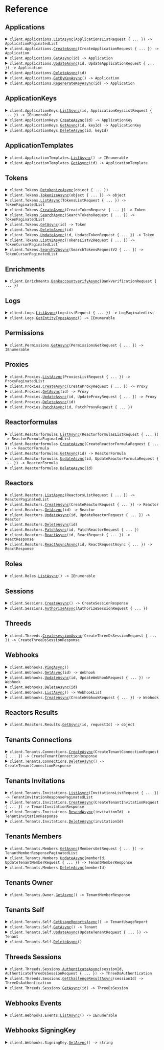# Reference
## Applications
<details><summary><code>client.Applications.<a href="/src/BasisTheory.Client/Applications/ApplicationsClient.cs">ListAsync</a>(ApplicationsListRequest { ... }) -> ApplicationPaginatedList</code></summary>
<dl>
<dd>

#### 🔌 Usage

<dl>
<dd>

<dl>
<dd>

```csharp
await client.Applications.ListAsync(new ApplicationsListRequest());
```
</dd>
</dl>
</dd>
</dl>

#### ⚙️ Parameters

<dl>
<dd>

<dl>
<dd>

**request:** `ApplicationsListRequest` 
    
</dd>
</dl>
</dd>
</dl>


</dd>
</dl>
</details>

<details><summary><code>client.Applications.<a href="/src/BasisTheory.Client/Applications/ApplicationsClient.cs">CreateAsync</a>(CreateApplicationRequest { ... }) -> Application</code></summary>
<dl>
<dd>

#### 🔌 Usage

<dl>
<dd>

<dl>
<dd>

```csharp
await client.Applications.CreateAsync(
    new CreateApplicationRequest { Name = "name", Type = "type" }
);
```
</dd>
</dl>
</dd>
</dl>

#### ⚙️ Parameters

<dl>
<dd>

<dl>
<dd>

**request:** `CreateApplicationRequest` 
    
</dd>
</dl>
</dd>
</dl>


</dd>
</dl>
</details>

<details><summary><code>client.Applications.<a href="/src/BasisTheory.Client/Applications/ApplicationsClient.cs">GetAsync</a>(id) -> Application</code></summary>
<dl>
<dd>

#### 🔌 Usage

<dl>
<dd>

<dl>
<dd>

```csharp
await client.Applications.GetAsync("id");
```
</dd>
</dl>
</dd>
</dl>

#### ⚙️ Parameters

<dl>
<dd>

<dl>
<dd>

**id:** `string` 
    
</dd>
</dl>
</dd>
</dl>


</dd>
</dl>
</details>

<details><summary><code>client.Applications.<a href="/src/BasisTheory.Client/Applications/ApplicationsClient.cs">UpdateAsync</a>(id, UpdateApplicationRequest { ... }) -> Application</code></summary>
<dl>
<dd>

#### 🔌 Usage

<dl>
<dd>

<dl>
<dd>

```csharp
await client.Applications.UpdateAsync("id", new UpdateApplicationRequest { Name = "name" });
```
</dd>
</dl>
</dd>
</dl>

#### ⚙️ Parameters

<dl>
<dd>

<dl>
<dd>

**id:** `string` 
    
</dd>
</dl>

<dl>
<dd>

**request:** `UpdateApplicationRequest` 
    
</dd>
</dl>
</dd>
</dl>


</dd>
</dl>
</details>

<details><summary><code>client.Applications.<a href="/src/BasisTheory.Client/Applications/ApplicationsClient.cs">DeleteAsync</a>(id)</code></summary>
<dl>
<dd>

#### 🔌 Usage

<dl>
<dd>

<dl>
<dd>

```csharp
await client.Applications.DeleteAsync("id");
```
</dd>
</dl>
</dd>
</dl>

#### ⚙️ Parameters

<dl>
<dd>

<dl>
<dd>

**id:** `string` 
    
</dd>
</dl>
</dd>
</dl>


</dd>
</dl>
</details>

<details><summary><code>client.Applications.<a href="/src/BasisTheory.Client/Applications/ApplicationsClient.cs">GetByKeyAsync</a>() -> Application</code></summary>
<dl>
<dd>

#### 🔌 Usage

<dl>
<dd>

<dl>
<dd>

```csharp
await client.Applications.GetByKeyAsync();
```
</dd>
</dl>
</dd>
</dl>


</dd>
</dl>
</details>

<details><summary><code>client.Applications.<a href="/src/BasisTheory.Client/Applications/ApplicationsClient.cs">RegenerateKeyAsync</a>(id) -> Application</code></summary>
<dl>
<dd>

#### 🔌 Usage

<dl>
<dd>

<dl>
<dd>

```csharp
await client.Applications.RegenerateKeyAsync("id");
```
</dd>
</dl>
</dd>
</dl>

#### ⚙️ Parameters

<dl>
<dd>

<dl>
<dd>

**id:** `string` 
    
</dd>
</dl>
</dd>
</dl>


</dd>
</dl>
</details>

## ApplicationKeys
<details><summary><code>client.ApplicationKeys.<a href="/src/BasisTheory.Client/ApplicationKeys/ApplicationKeysClient.cs">ListAsync</a>(id, ApplicationKeysListRequest { ... }) -> IEnumerable<ApplicationKey></code></summary>
<dl>
<dd>

#### 🔌 Usage

<dl>
<dd>

<dl>
<dd>

```csharp
await client.ApplicationKeys.ListAsync("id", new ApplicationKeysListRequest());
```
</dd>
</dl>
</dd>
</dl>

#### ⚙️ Parameters

<dl>
<dd>

<dl>
<dd>

**id:** `string` 
    
</dd>
</dl>

<dl>
<dd>

**request:** `ApplicationKeysListRequest` 
    
</dd>
</dl>
</dd>
</dl>


</dd>
</dl>
</details>

<details><summary><code>client.ApplicationKeys.<a href="/src/BasisTheory.Client/ApplicationKeys/ApplicationKeysClient.cs">CreateAsync</a>(id) -> ApplicationKey</code></summary>
<dl>
<dd>

#### 🔌 Usage

<dl>
<dd>

<dl>
<dd>

```csharp
await client.ApplicationKeys.CreateAsync("id");
```
</dd>
</dl>
</dd>
</dl>

#### ⚙️ Parameters

<dl>
<dd>

<dl>
<dd>

**id:** `string` 
    
</dd>
</dl>
</dd>
</dl>


</dd>
</dl>
</details>

<details><summary><code>client.ApplicationKeys.<a href="/src/BasisTheory.Client/ApplicationKeys/ApplicationKeysClient.cs">GetAsync</a>(id, keyId) -> ApplicationKey</code></summary>
<dl>
<dd>

#### 🔌 Usage

<dl>
<dd>

<dl>
<dd>

```csharp
await client.ApplicationKeys.GetAsync("id", "keyId");
```
</dd>
</dl>
</dd>
</dl>

#### ⚙️ Parameters

<dl>
<dd>

<dl>
<dd>

**id:** `string` 
    
</dd>
</dl>

<dl>
<dd>

**keyId:** `string` 
    
</dd>
</dl>
</dd>
</dl>


</dd>
</dl>
</details>

<details><summary><code>client.ApplicationKeys.<a href="/src/BasisTheory.Client/ApplicationKeys/ApplicationKeysClient.cs">DeleteAsync</a>(id, keyId)</code></summary>
<dl>
<dd>

#### 🔌 Usage

<dl>
<dd>

<dl>
<dd>

```csharp
await client.ApplicationKeys.DeleteAsync("id", "keyId");
```
</dd>
</dl>
</dd>
</dl>

#### ⚙️ Parameters

<dl>
<dd>

<dl>
<dd>

**id:** `string` 
    
</dd>
</dl>

<dl>
<dd>

**keyId:** `string` 
    
</dd>
</dl>
</dd>
</dl>


</dd>
</dl>
</details>

## ApplicationTemplates
<details><summary><code>client.ApplicationTemplates.<a href="/src/BasisTheory.Client/ApplicationTemplates/ApplicationTemplatesClient.cs">ListAsync</a>() -> IEnumerable<ApplicationTemplate></code></summary>
<dl>
<dd>

#### 🔌 Usage

<dl>
<dd>

<dl>
<dd>

```csharp
await client.ApplicationTemplates.ListAsync();
```
</dd>
</dl>
</dd>
</dl>


</dd>
</dl>
</details>

<details><summary><code>client.ApplicationTemplates.<a href="/src/BasisTheory.Client/ApplicationTemplates/ApplicationTemplatesClient.cs">GetAsync</a>(id) -> ApplicationTemplate</code></summary>
<dl>
<dd>

#### 🔌 Usage

<dl>
<dd>

<dl>
<dd>

```csharp
await client.ApplicationTemplates.GetAsync("id");
```
</dd>
</dl>
</dd>
</dl>

#### ⚙️ Parameters

<dl>
<dd>

<dl>
<dd>

**id:** `string` 
    
</dd>
</dl>
</dd>
</dl>


</dd>
</dl>
</details>

## Tokens
<details><summary><code>client.Tokens.<a href="/src/BasisTheory.Client/Tokens/TokensClient.cs">DetokenizeAsync</a>(object { ... })</code></summary>
<dl>
<dd>

#### 🔌 Usage

<dl>
<dd>

<dl>
<dd>

```csharp
await client.Tokens.DetokenizeAsync(new Dictionary<object, object?>() { { "key", "value" } });
```
</dd>
</dl>
</dd>
</dl>

#### ⚙️ Parameters

<dl>
<dd>

<dl>
<dd>

**request:** `object` 
    
</dd>
</dl>
</dd>
</dl>


</dd>
</dl>
</details>

<details><summary><code>client.Tokens.<a href="/src/BasisTheory.Client/Tokens/TokensClient.cs">TokenizeAsync</a>(object { ... }) -> object</code></summary>
<dl>
<dd>

#### 🔌 Usage

<dl>
<dd>

<dl>
<dd>

```csharp
await client.Tokens.TokenizeAsync(new Dictionary<object, object?>() { { "key", "value" } });
```
</dd>
</dl>
</dd>
</dl>

#### ⚙️ Parameters

<dl>
<dd>

<dl>
<dd>

**request:** `object` 
    
</dd>
</dl>
</dd>
</dl>


</dd>
</dl>
</details>

<details><summary><code>client.Tokens.<a href="/src/BasisTheory.Client/Tokens/TokensClient.cs">ListAsync</a>(TokensListRequest { ... }) -> TokenPaginatedList</code></summary>
<dl>
<dd>

#### 🔌 Usage

<dl>
<dd>

<dl>
<dd>

```csharp
await client.Tokens.ListAsync(new TokensListRequest());
```
</dd>
</dl>
</dd>
</dl>

#### ⚙️ Parameters

<dl>
<dd>

<dl>
<dd>

**request:** `TokensListRequest` 
    
</dd>
</dl>
</dd>
</dl>


</dd>
</dl>
</details>

<details><summary><code>client.Tokens.<a href="/src/BasisTheory.Client/Tokens/TokensClient.cs">CreateAsync</a>(CreateTokenRequest { ... }) -> Token</code></summary>
<dl>
<dd>

#### 🔌 Usage

<dl>
<dd>

<dl>
<dd>

```csharp
await client.Tokens.CreateAsync(new CreateTokenRequest());
```
</dd>
</dl>
</dd>
</dl>

#### ⚙️ Parameters

<dl>
<dd>

<dl>
<dd>

**request:** `CreateTokenRequest` 
    
</dd>
</dl>
</dd>
</dl>


</dd>
</dl>
</details>

<details><summary><code>client.Tokens.<a href="/src/BasisTheory.Client/Tokens/TokensClient.cs">SearchAsync</a>(SearchTokensRequest { ... }) -> TokenPaginatedList</code></summary>
<dl>
<dd>

#### 🔌 Usage

<dl>
<dd>

<dl>
<dd>

```csharp
await client.Tokens.SearchAsync(new SearchTokensRequest());
```
</dd>
</dl>
</dd>
</dl>

#### ⚙️ Parameters

<dl>
<dd>

<dl>
<dd>

**request:** `SearchTokensRequest` 
    
</dd>
</dl>
</dd>
</dl>


</dd>
</dl>
</details>

<details><summary><code>client.Tokens.<a href="/src/BasisTheory.Client/Tokens/TokensClient.cs">GetAsync</a>(id) -> Token</code></summary>
<dl>
<dd>

#### 🔌 Usage

<dl>
<dd>

<dl>
<dd>

```csharp
await client.Tokens.GetAsync("id");
```
</dd>
</dl>
</dd>
</dl>

#### ⚙️ Parameters

<dl>
<dd>

<dl>
<dd>

**id:** `string` 
    
</dd>
</dl>
</dd>
</dl>


</dd>
</dl>
</details>

<details><summary><code>client.Tokens.<a href="/src/BasisTheory.Client/Tokens/TokensClient.cs">DeleteAsync</a>(id)</code></summary>
<dl>
<dd>

#### 🔌 Usage

<dl>
<dd>

<dl>
<dd>

```csharp
await client.Tokens.DeleteAsync("id");
```
</dd>
</dl>
</dd>
</dl>

#### ⚙️ Parameters

<dl>
<dd>

<dl>
<dd>

**id:** `string` 
    
</dd>
</dl>
</dd>
</dl>


</dd>
</dl>
</details>

<details><summary><code>client.Tokens.<a href="/src/BasisTheory.Client/Tokens/TokensClient.cs">UpdateAsync</a>(id, UpdateTokenRequest { ... }) -> Token</code></summary>
<dl>
<dd>

#### 🔌 Usage

<dl>
<dd>

<dl>
<dd>

```csharp
await client.Tokens.UpdateAsync("id", new UpdateTokenRequest());
```
</dd>
</dl>
</dd>
</dl>

#### ⚙️ Parameters

<dl>
<dd>

<dl>
<dd>

**id:** `string` 
    
</dd>
</dl>

<dl>
<dd>

**request:** `UpdateTokenRequest` 
    
</dd>
</dl>
</dd>
</dl>


</dd>
</dl>
</details>

<details><summary><code>client.Tokens.<a href="/src/BasisTheory.Client/Tokens/TokensClient.cs">ListV2Async</a>(TokensListV2Request { ... }) -> TokenCursorPaginatedList</code></summary>
<dl>
<dd>

#### 🔌 Usage

<dl>
<dd>

<dl>
<dd>

```csharp
await client.Tokens.ListV2Async(new TokensListV2Request());
```
</dd>
</dl>
</dd>
</dl>

#### ⚙️ Parameters

<dl>
<dd>

<dl>
<dd>

**request:** `TokensListV2Request` 
    
</dd>
</dl>
</dd>
</dl>


</dd>
</dl>
</details>

<details><summary><code>client.Tokens.<a href="/src/BasisTheory.Client/Tokens/TokensClient.cs">SearchV2Async</a>(SearchTokensRequestV2 { ... }) -> TokenCursorPaginatedList</code></summary>
<dl>
<dd>

#### 🔌 Usage

<dl>
<dd>

<dl>
<dd>

```csharp
await client.Tokens.SearchV2Async(new SearchTokensRequestV2());
```
</dd>
</dl>
</dd>
</dl>

#### ⚙️ Parameters

<dl>
<dd>

<dl>
<dd>

**request:** `SearchTokensRequestV2` 
    
</dd>
</dl>
</dd>
</dl>


</dd>
</dl>
</details>

## Enrichments
<details><summary><code>client.Enrichments.<a href="/src/BasisTheory.Client/Enrichments/EnrichmentsClient.cs">BankaccountverifyAsync</a>(BankVerificationRequest { ... })</code></summary>
<dl>
<dd>

#### 🔌 Usage

<dl>
<dd>

<dl>
<dd>

```csharp
await client.Enrichments.BankaccountverifyAsync(
    new BankVerificationRequest { TokenId = "token_id" }
);
```
</dd>
</dl>
</dd>
</dl>

#### ⚙️ Parameters

<dl>
<dd>

<dl>
<dd>

**request:** `BankVerificationRequest` 
    
</dd>
</dl>
</dd>
</dl>


</dd>
</dl>
</details>

## Logs
<details><summary><code>client.Logs.<a href="/src/BasisTheory.Client/Logs/LogsClient.cs">ListAsync</a>(LogsListRequest { ... }) -> LogPaginatedList</code></summary>
<dl>
<dd>

#### 🔌 Usage

<dl>
<dd>

<dl>
<dd>

```csharp
await client.Logs.ListAsync(new LogsListRequest());
```
</dd>
</dl>
</dd>
</dl>

#### ⚙️ Parameters

<dl>
<dd>

<dl>
<dd>

**request:** `LogsListRequest` 
    
</dd>
</dl>
</dd>
</dl>


</dd>
</dl>
</details>

<details><summary><code>client.Logs.<a href="/src/BasisTheory.Client/Logs/LogsClient.cs">GetEntityTypesAsync</a>() -> IEnumerable<LogEntityType></code></summary>
<dl>
<dd>

#### 🔌 Usage

<dl>
<dd>

<dl>
<dd>

```csharp
await client.Logs.GetEntityTypesAsync();
```
</dd>
</dl>
</dd>
</dl>


</dd>
</dl>
</details>

## Permissions
<details><summary><code>client.Permissions.<a href="/src/BasisTheory.Client/Permissions/PermissionsClient.cs">GetAsync</a>(PermissionsGetRequest { ... }) -> IEnumerable<Permission></code></summary>
<dl>
<dd>

#### 🔌 Usage

<dl>
<dd>

<dl>
<dd>

```csharp
await client.Permissions.GetAsync(new PermissionsGetRequest());
```
</dd>
</dl>
</dd>
</dl>

#### ⚙️ Parameters

<dl>
<dd>

<dl>
<dd>

**request:** `PermissionsGetRequest` 
    
</dd>
</dl>
</dd>
</dl>


</dd>
</dl>
</details>

## Proxies
<details><summary><code>client.Proxies.<a href="/src/BasisTheory.Client/Proxies/ProxiesClient.cs">ListAsync</a>(ProxiesListRequest { ... }) -> ProxyPaginatedList</code></summary>
<dl>
<dd>

#### 🔌 Usage

<dl>
<dd>

<dl>
<dd>

```csharp
await client.Proxies.ListAsync(new ProxiesListRequest());
```
</dd>
</dl>
</dd>
</dl>

#### ⚙️ Parameters

<dl>
<dd>

<dl>
<dd>

**request:** `ProxiesListRequest` 
    
</dd>
</dl>
</dd>
</dl>


</dd>
</dl>
</details>

<details><summary><code>client.Proxies.<a href="/src/BasisTheory.Client/Proxies/ProxiesClient.cs">CreateAsync</a>(CreateProxyRequest { ... }) -> Proxy</code></summary>
<dl>
<dd>

#### 🔌 Usage

<dl>
<dd>

<dl>
<dd>

```csharp
await client.Proxies.CreateAsync(
    new CreateProxyRequest { Name = "name", DestinationUrl = "destination_url" }
);
```
</dd>
</dl>
</dd>
</dl>

#### ⚙️ Parameters

<dl>
<dd>

<dl>
<dd>

**request:** `CreateProxyRequest` 
    
</dd>
</dl>
</dd>
</dl>


</dd>
</dl>
</details>

<details><summary><code>client.Proxies.<a href="/src/BasisTheory.Client/Proxies/ProxiesClient.cs">GetAsync</a>(id) -> Proxy</code></summary>
<dl>
<dd>

#### 🔌 Usage

<dl>
<dd>

<dl>
<dd>

```csharp
await client.Proxies.GetAsync("id");
```
</dd>
</dl>
</dd>
</dl>

#### ⚙️ Parameters

<dl>
<dd>

<dl>
<dd>

**id:** `string` 
    
</dd>
</dl>
</dd>
</dl>


</dd>
</dl>
</details>

<details><summary><code>client.Proxies.<a href="/src/BasisTheory.Client/Proxies/ProxiesClient.cs">UpdateAsync</a>(id, UpdateProxyRequest { ... }) -> Proxy</code></summary>
<dl>
<dd>

#### 🔌 Usage

<dl>
<dd>

<dl>
<dd>

```csharp
await client.Proxies.UpdateAsync(
    "id",
    new UpdateProxyRequest { Name = "name", DestinationUrl = "destination_url" }
);
```
</dd>
</dl>
</dd>
</dl>

#### ⚙️ Parameters

<dl>
<dd>

<dl>
<dd>

**id:** `string` 
    
</dd>
</dl>

<dl>
<dd>

**request:** `UpdateProxyRequest` 
    
</dd>
</dl>
</dd>
</dl>


</dd>
</dl>
</details>

<details><summary><code>client.Proxies.<a href="/src/BasisTheory.Client/Proxies/ProxiesClient.cs">DeleteAsync</a>(id)</code></summary>
<dl>
<dd>

#### 🔌 Usage

<dl>
<dd>

<dl>
<dd>

```csharp
await client.Proxies.DeleteAsync("id");
```
</dd>
</dl>
</dd>
</dl>

#### ⚙️ Parameters

<dl>
<dd>

<dl>
<dd>

**id:** `string` 
    
</dd>
</dl>
</dd>
</dl>


</dd>
</dl>
</details>

<details><summary><code>client.Proxies.<a href="/src/BasisTheory.Client/Proxies/ProxiesClient.cs">PatchAsync</a>(id, PatchProxyRequest { ... })</code></summary>
<dl>
<dd>

#### 🔌 Usage

<dl>
<dd>

<dl>
<dd>

```csharp
await client.Proxies.PatchAsync("id", new PatchProxyRequest());
```
</dd>
</dl>
</dd>
</dl>

#### ⚙️ Parameters

<dl>
<dd>

<dl>
<dd>

**id:** `string` 
    
</dd>
</dl>

<dl>
<dd>

**request:** `PatchProxyRequest` 
    
</dd>
</dl>
</dd>
</dl>


</dd>
</dl>
</details>

## Reactorformulas
<details><summary><code>client.Reactorformulas.<a href="/src/BasisTheory.Client/Reactorformulas/ReactorformulasClient.cs">ListAsync</a>(ReactorformulasListRequest { ... }) -> ReactorFormulaPaginatedList</code></summary>
<dl>
<dd>

#### 🔌 Usage

<dl>
<dd>

<dl>
<dd>

```csharp
await client.Reactorformulas.ListAsync(new ReactorformulasListRequest());
```
</dd>
</dl>
</dd>
</dl>

#### ⚙️ Parameters

<dl>
<dd>

<dl>
<dd>

**request:** `ReactorformulasListRequest` 
    
</dd>
</dl>
</dd>
</dl>


</dd>
</dl>
</details>

<details><summary><code>client.Reactorformulas.<a href="/src/BasisTheory.Client/Reactorformulas/ReactorformulasClient.cs">CreateAsync</a>(CreateReactorFormulaRequest { ... }) -> ReactorFormula</code></summary>
<dl>
<dd>

#### 🔌 Usage

<dl>
<dd>

<dl>
<dd>

```csharp
await client.Reactorformulas.CreateAsync(
    new CreateReactorFormulaRequest { Type = "type", Name = "name" }
);
```
</dd>
</dl>
</dd>
</dl>

#### ⚙️ Parameters

<dl>
<dd>

<dl>
<dd>

**request:** `CreateReactorFormulaRequest` 
    
</dd>
</dl>
</dd>
</dl>


</dd>
</dl>
</details>

<details><summary><code>client.Reactorformulas.<a href="/src/BasisTheory.Client/Reactorformulas/ReactorformulasClient.cs">GetAsync</a>(id) -> ReactorFormula</code></summary>
<dl>
<dd>

#### 🔌 Usage

<dl>
<dd>

<dl>
<dd>

```csharp
await client.Reactorformulas.GetAsync("id");
```
</dd>
</dl>
</dd>
</dl>

#### ⚙️ Parameters

<dl>
<dd>

<dl>
<dd>

**id:** `string` 
    
</dd>
</dl>
</dd>
</dl>


</dd>
</dl>
</details>

<details><summary><code>client.Reactorformulas.<a href="/src/BasisTheory.Client/Reactorformulas/ReactorformulasClient.cs">UpdateAsync</a>(id, UpdateReactorFormulaRequest { ... }) -> ReactorFormula</code></summary>
<dl>
<dd>

#### 🔌 Usage

<dl>
<dd>

<dl>
<dd>

```csharp
await client.Reactorformulas.UpdateAsync(
    "id",
    new UpdateReactorFormulaRequest { Type = "type", Name = "name" }
);
```
</dd>
</dl>
</dd>
</dl>

#### ⚙️ Parameters

<dl>
<dd>

<dl>
<dd>

**id:** `string` 
    
</dd>
</dl>

<dl>
<dd>

**request:** `UpdateReactorFormulaRequest` 
    
</dd>
</dl>
</dd>
</dl>


</dd>
</dl>
</details>

<details><summary><code>client.Reactorformulas.<a href="/src/BasisTheory.Client/Reactorformulas/ReactorformulasClient.cs">DeleteAsync</a>(id)</code></summary>
<dl>
<dd>

#### 🔌 Usage

<dl>
<dd>

<dl>
<dd>

```csharp
await client.Reactorformulas.DeleteAsync("id");
```
</dd>
</dl>
</dd>
</dl>

#### ⚙️ Parameters

<dl>
<dd>

<dl>
<dd>

**id:** `string` 
    
</dd>
</dl>
</dd>
</dl>


</dd>
</dl>
</details>

## Reactors
<details><summary><code>client.Reactors.<a href="/src/BasisTheory.Client/Reactors/ReactorsClient.cs">ListAsync</a>(ReactorsListRequest { ... }) -> ReactorPaginatedList</code></summary>
<dl>
<dd>

#### 🔌 Usage

<dl>
<dd>

<dl>
<dd>

```csharp
await client.Reactors.ListAsync(new ReactorsListRequest());
```
</dd>
</dl>
</dd>
</dl>

#### ⚙️ Parameters

<dl>
<dd>

<dl>
<dd>

**request:** `ReactorsListRequest` 
    
</dd>
</dl>
</dd>
</dl>


</dd>
</dl>
</details>

<details><summary><code>client.Reactors.<a href="/src/BasisTheory.Client/Reactors/ReactorsClient.cs">CreateAsync</a>(CreateReactorRequest { ... }) -> Reactor</code></summary>
<dl>
<dd>

#### 🔌 Usage

<dl>
<dd>

<dl>
<dd>

```csharp
await client.Reactors.CreateAsync(new CreateReactorRequest { Name = "name", Code = "code" });
```
</dd>
</dl>
</dd>
</dl>

#### ⚙️ Parameters

<dl>
<dd>

<dl>
<dd>

**request:** `CreateReactorRequest` 
    
</dd>
</dl>
</dd>
</dl>


</dd>
</dl>
</details>

<details><summary><code>client.Reactors.<a href="/src/BasisTheory.Client/Reactors/ReactorsClient.cs">GetAsync</a>(id) -> Reactor</code></summary>
<dl>
<dd>

#### 🔌 Usage

<dl>
<dd>

<dl>
<dd>

```csharp
await client.Reactors.GetAsync("id");
```
</dd>
</dl>
</dd>
</dl>

#### ⚙️ Parameters

<dl>
<dd>

<dl>
<dd>

**id:** `string` 
    
</dd>
</dl>
</dd>
</dl>


</dd>
</dl>
</details>

<details><summary><code>client.Reactors.<a href="/src/BasisTheory.Client/Reactors/ReactorsClient.cs">UpdateAsync</a>(id, UpdateReactorRequest { ... }) -> Reactor</code></summary>
<dl>
<dd>

#### 🔌 Usage

<dl>
<dd>

<dl>
<dd>

```csharp
await client.Reactors.UpdateAsync("id", new UpdateReactorRequest { Name = "name", Code = "code" });
```
</dd>
</dl>
</dd>
</dl>

#### ⚙️ Parameters

<dl>
<dd>

<dl>
<dd>

**id:** `string` 
    
</dd>
</dl>

<dl>
<dd>

**request:** `UpdateReactorRequest` 
    
</dd>
</dl>
</dd>
</dl>


</dd>
</dl>
</details>

<details><summary><code>client.Reactors.<a href="/src/BasisTheory.Client/Reactors/ReactorsClient.cs">DeleteAsync</a>(id)</code></summary>
<dl>
<dd>

#### 🔌 Usage

<dl>
<dd>

<dl>
<dd>

```csharp
await client.Reactors.DeleteAsync("id");
```
</dd>
</dl>
</dd>
</dl>

#### ⚙️ Parameters

<dl>
<dd>

<dl>
<dd>

**id:** `string` 
    
</dd>
</dl>
</dd>
</dl>


</dd>
</dl>
</details>

<details><summary><code>client.Reactors.<a href="/src/BasisTheory.Client/Reactors/ReactorsClient.cs">PatchAsync</a>(id, PatchReactorRequest { ... })</code></summary>
<dl>
<dd>

#### 🔌 Usage

<dl>
<dd>

<dl>
<dd>

```csharp
await client.Reactors.PatchAsync("id", new PatchReactorRequest());
```
</dd>
</dl>
</dd>
</dl>

#### ⚙️ Parameters

<dl>
<dd>

<dl>
<dd>

**id:** `string` 
    
</dd>
</dl>

<dl>
<dd>

**request:** `PatchReactorRequest` 
    
</dd>
</dl>
</dd>
</dl>


</dd>
</dl>
</details>

<details><summary><code>client.Reactors.<a href="/src/BasisTheory.Client/Reactors/ReactorsClient.cs">ReactAsync</a>(id, ReactRequest { ... }) -> ReactResponse</code></summary>
<dl>
<dd>

#### 🔌 Usage

<dl>
<dd>

<dl>
<dd>

```csharp
await client.Reactors.ReactAsync("id", new ReactRequest());
```
</dd>
</dl>
</dd>
</dl>

#### ⚙️ Parameters

<dl>
<dd>

<dl>
<dd>

**id:** `string` 
    
</dd>
</dl>

<dl>
<dd>

**request:** `ReactRequest` 
    
</dd>
</dl>
</dd>
</dl>


</dd>
</dl>
</details>

<details><summary><code>client.Reactors.<a href="/src/BasisTheory.Client/Reactors/ReactorsClient.cs">ReactAsyncAsync</a>(id, ReactRequestAsync { ... }) -> ReactResponse</code></summary>
<dl>
<dd>

#### 🔌 Usage

<dl>
<dd>

<dl>
<dd>

```csharp
await client.Reactors.ReactAsyncAsync("id", new ReactRequestAsync());
```
</dd>
</dl>
</dd>
</dl>

#### ⚙️ Parameters

<dl>
<dd>

<dl>
<dd>

**id:** `string` 
    
</dd>
</dl>

<dl>
<dd>

**request:** `ReactRequestAsync` 
    
</dd>
</dl>
</dd>
</dl>


</dd>
</dl>
</details>

## Roles
<details><summary><code>client.Roles.<a href="/src/BasisTheory.Client/Roles/RolesClient.cs">ListAsync</a>() -> IEnumerable<Role></code></summary>
<dl>
<dd>

#### 🔌 Usage

<dl>
<dd>

<dl>
<dd>

```csharp
await client.Roles.ListAsync();
```
</dd>
</dl>
</dd>
</dl>


</dd>
</dl>
</details>

## Sessions
<details><summary><code>client.Sessions.<a href="/src/BasisTheory.Client/Sessions/SessionsClient.cs">CreateAsync</a>() -> CreateSessionResponse</code></summary>
<dl>
<dd>

#### 🔌 Usage

<dl>
<dd>

<dl>
<dd>

```csharp
await client.Sessions.CreateAsync();
```
</dd>
</dl>
</dd>
</dl>


</dd>
</dl>
</details>

<details><summary><code>client.Sessions.<a href="/src/BasisTheory.Client/Sessions/SessionsClient.cs">AuthorizeAsync</a>(AuthorizeSessionRequest { ... })</code></summary>
<dl>
<dd>

#### 🔌 Usage

<dl>
<dd>

<dl>
<dd>

```csharp
await client.Sessions.AuthorizeAsync(new AuthorizeSessionRequest { Nonce = "nonce" });
```
</dd>
</dl>
</dd>
</dl>

#### ⚙️ Parameters

<dl>
<dd>

<dl>
<dd>

**request:** `AuthorizeSessionRequest` 
    
</dd>
</dl>
</dd>
</dl>


</dd>
</dl>
</details>

## Threeds
<details><summary><code>client.Threeds.<a href="/src/BasisTheory.Client/Threeds/ThreedsClient.cs">CreatesessionAsync</a>(CreateThreeDsSessionRequest { ... }) -> CreateThreeDsSessionResponse</code></summary>
<dl>
<dd>

#### 🔌 Usage

<dl>
<dd>

<dl>
<dd>

```csharp
await client.Threeds.CreatesessionAsync(new CreateThreeDsSessionRequest());
```
</dd>
</dl>
</dd>
</dl>

#### ⚙️ Parameters

<dl>
<dd>

<dl>
<dd>

**request:** `CreateThreeDsSessionRequest` 
    
</dd>
</dl>
</dd>
</dl>


</dd>
</dl>
</details>

## Webhooks
<details><summary><code>client.Webhooks.<a href="/src/BasisTheory.Client/Webhooks/WebhooksClient.cs">PingAsync</a>()</code></summary>
<dl>
<dd>

#### 📝 Description

<dl>
<dd>

<dl>
<dd>

Simple endpoint that can be utilized to verify the application is running
</dd>
</dl>
</dd>
</dl>

#### 🔌 Usage

<dl>
<dd>

<dl>
<dd>

```csharp
await client.Webhooks.PingAsync();
```
</dd>
</dl>
</dd>
</dl>


</dd>
</dl>
</details>

<details><summary><code>client.Webhooks.<a href="/src/BasisTheory.Client/Webhooks/WebhooksClient.cs">GetAsync</a>(id) -> Webhook</code></summary>
<dl>
<dd>

#### 📝 Description

<dl>
<dd>

<dl>
<dd>

Returns the webhook
</dd>
</dl>
</dd>
</dl>

#### 🔌 Usage

<dl>
<dd>

<dl>
<dd>

```csharp
await client.Webhooks.GetAsync("id");
```
</dd>
</dl>
</dd>
</dl>

#### ⚙️ Parameters

<dl>
<dd>

<dl>
<dd>

**id:** `string` 
    
</dd>
</dl>
</dd>
</dl>


</dd>
</dl>
</details>

<details><summary><code>client.Webhooks.<a href="/src/BasisTheory.Client/Webhooks/WebhooksClient.cs">UpdateAsync</a>(id, UpdateWebhookRequest { ... }) -> Webhook</code></summary>
<dl>
<dd>

#### 📝 Description

<dl>
<dd>

<dl>
<dd>

Update a new webhook
</dd>
</dl>
</dd>
</dl>

#### 🔌 Usage

<dl>
<dd>

<dl>
<dd>

```csharp
await client.Webhooks.UpdateAsync(
    "id",
    new UpdateWebhookRequest
    {
        Name = "webhook-update",
        Url = "http://www.example.com",
        Events = new List<string>() { "token:created" },
    }
);
```
</dd>
</dl>
</dd>
</dl>

#### ⚙️ Parameters

<dl>
<dd>

<dl>
<dd>

**id:** `string` 
    
</dd>
</dl>

<dl>
<dd>

**request:** `UpdateWebhookRequest` 
    
</dd>
</dl>
</dd>
</dl>


</dd>
</dl>
</details>

<details><summary><code>client.Webhooks.<a href="/src/BasisTheory.Client/Webhooks/WebhooksClient.cs">DeleteAsync</a>(id)</code></summary>
<dl>
<dd>

#### 📝 Description

<dl>
<dd>

<dl>
<dd>

Delete a new webhook
</dd>
</dl>
</dd>
</dl>

#### 🔌 Usage

<dl>
<dd>

<dl>
<dd>

```csharp
await client.Webhooks.DeleteAsync("id");
```
</dd>
</dl>
</dd>
</dl>

#### ⚙️ Parameters

<dl>
<dd>

<dl>
<dd>

**id:** `string` 
    
</dd>
</dl>
</dd>
</dl>


</dd>
</dl>
</details>

<details><summary><code>client.Webhooks.<a href="/src/BasisTheory.Client/Webhooks/WebhooksClient.cs">ListAsync</a>() -> WebhookList</code></summary>
<dl>
<dd>

#### 📝 Description

<dl>
<dd>

<dl>
<dd>

Returns the configured webhooks
</dd>
</dl>
</dd>
</dl>

#### 🔌 Usage

<dl>
<dd>

<dl>
<dd>

```csharp
await client.Webhooks.ListAsync();
```
</dd>
</dl>
</dd>
</dl>


</dd>
</dl>
</details>

<details><summary><code>client.Webhooks.<a href="/src/BasisTheory.Client/Webhooks/WebhooksClient.cs">CreateAsync</a>(CreateWebhookRequest { ... }) -> Webhook</code></summary>
<dl>
<dd>

#### 📝 Description

<dl>
<dd>

<dl>
<dd>

Create a new webhook
</dd>
</dl>
</dd>
</dl>

#### 🔌 Usage

<dl>
<dd>

<dl>
<dd>

```csharp
await client.Webhooks.CreateAsync(
    new CreateWebhookRequest
    {
        Name = "webhook-create",
        Url = "http://www.example.com",
        Events = new List<string>() { "token:created" },
    }
);
```
</dd>
</dl>
</dd>
</dl>

#### ⚙️ Parameters

<dl>
<dd>

<dl>
<dd>

**request:** `CreateWebhookRequest` 
    
</dd>
</dl>
</dd>
</dl>


</dd>
</dl>
</details>

## Reactors Results
<details><summary><code>client.Reactors.Results.<a href="/src/BasisTheory.Client/Reactors/Results/ResultsClient.cs">GetAsync</a>(id, requestId) -> object</code></summary>
<dl>
<dd>

#### 🔌 Usage

<dl>
<dd>

<dl>
<dd>

```csharp
await client.Reactors.Results.GetAsync("id", "requestId");
```
</dd>
</dl>
</dd>
</dl>

#### ⚙️ Parameters

<dl>
<dd>

<dl>
<dd>

**id:** `string` 
    
</dd>
</dl>

<dl>
<dd>

**requestId:** `string` 
    
</dd>
</dl>
</dd>
</dl>


</dd>
</dl>
</details>

## Tenants Connections
<details><summary><code>client.Tenants.Connections.<a href="/src/BasisTheory.Client/Tenants/Connections/ConnectionsClient.cs">CreateAsync</a>(CreateTenantConnectionRequest { ... }) -> CreateTenantConnectionResponse</code></summary>
<dl>
<dd>

#### 🔌 Usage

<dl>
<dd>

<dl>
<dd>

```csharp
await client.Tenants.Connections.CreateAsync(
    new CreateTenantConnectionRequest
    {
        Strategy = "strategy",
        Options = new TenantConnectionOptions(),
    }
);
```
</dd>
</dl>
</dd>
</dl>

#### ⚙️ Parameters

<dl>
<dd>

<dl>
<dd>

**request:** `CreateTenantConnectionRequest` 
    
</dd>
</dl>
</dd>
</dl>


</dd>
</dl>
</details>

<details><summary><code>client.Tenants.Connections.<a href="/src/BasisTheory.Client/Tenants/Connections/ConnectionsClient.cs">DeleteAsync</a>() -> CreateTenantConnectionResponse</code></summary>
<dl>
<dd>

#### 🔌 Usage

<dl>
<dd>

<dl>
<dd>

```csharp
await client.Tenants.Connections.DeleteAsync();
```
</dd>
</dl>
</dd>
</dl>


</dd>
</dl>
</details>

## Tenants Invitations
<details><summary><code>client.Tenants.Invitations.<a href="/src/BasisTheory.Client/Tenants/Invitations/InvitationsClient.cs">ListAsync</a>(InvitationsListRequest { ... }) -> TenantInvitationResponsePaginatedList</code></summary>
<dl>
<dd>

#### 🔌 Usage

<dl>
<dd>

<dl>
<dd>

```csharp
await client.Tenants.Invitations.ListAsync(new InvitationsListRequest());
```
</dd>
</dl>
</dd>
</dl>

#### ⚙️ Parameters

<dl>
<dd>

<dl>
<dd>

**request:** `InvitationsListRequest` 
    
</dd>
</dl>
</dd>
</dl>


</dd>
</dl>
</details>

<details><summary><code>client.Tenants.Invitations.<a href="/src/BasisTheory.Client/Tenants/Invitations/InvitationsClient.cs">CreateAsync</a>(CreateTenantInvitationRequest { ... }) -> TenantInvitationResponse</code></summary>
<dl>
<dd>

#### 🔌 Usage

<dl>
<dd>

<dl>
<dd>

```csharp
await client.Tenants.Invitations.CreateAsync(new CreateTenantInvitationRequest { Email = "email" });
```
</dd>
</dl>
</dd>
</dl>

#### ⚙️ Parameters

<dl>
<dd>

<dl>
<dd>

**request:** `CreateTenantInvitationRequest` 
    
</dd>
</dl>
</dd>
</dl>


</dd>
</dl>
</details>

<details><summary><code>client.Tenants.Invitations.<a href="/src/BasisTheory.Client/Tenants/Invitations/InvitationsClient.cs">ResendAsync</a>(invitationId) -> TenantInvitationResponse</code></summary>
<dl>
<dd>

#### 🔌 Usage

<dl>
<dd>

<dl>
<dd>

```csharp
await client.Tenants.Invitations.ResendAsync("invitationId");
```
</dd>
</dl>
</dd>
</dl>

#### ⚙️ Parameters

<dl>
<dd>

<dl>
<dd>

**invitationId:** `string` 
    
</dd>
</dl>
</dd>
</dl>


</dd>
</dl>
</details>

<details><summary><code>client.Tenants.Invitations.<a href="/src/BasisTheory.Client/Tenants/Invitations/InvitationsClient.cs">DeleteAsync</a>(invitationId)</code></summary>
<dl>
<dd>

#### 🔌 Usage

<dl>
<dd>

<dl>
<dd>

```csharp
await client.Tenants.Invitations.DeleteAsync("invitationId");
```
</dd>
</dl>
</dd>
</dl>

#### ⚙️ Parameters

<dl>
<dd>

<dl>
<dd>

**invitationId:** `string` 
    
</dd>
</dl>
</dd>
</dl>


</dd>
</dl>
</details>

## Tenants Members
<details><summary><code>client.Tenants.Members.<a href="/src/BasisTheory.Client/Tenants/Members/MembersClient.cs">GetAsync</a>(MembersGetRequest { ... }) -> TenantMemberResponsePaginatedList</code></summary>
<dl>
<dd>

#### 🔌 Usage

<dl>
<dd>

<dl>
<dd>

```csharp
await client.Tenants.Members.GetAsync(new MembersGetRequest());
```
</dd>
</dl>
</dd>
</dl>

#### ⚙️ Parameters

<dl>
<dd>

<dl>
<dd>

**request:** `MembersGetRequest` 
    
</dd>
</dl>
</dd>
</dl>


</dd>
</dl>
</details>

<details><summary><code>client.Tenants.Members.<a href="/src/BasisTheory.Client/Tenants/Members/MembersClient.cs">UpdateAsync</a>(memberId, UpdateTenantMemberRequest { ... }) -> TenantMemberResponse</code></summary>
<dl>
<dd>

#### 🔌 Usage

<dl>
<dd>

<dl>
<dd>

```csharp
await client.Tenants.Members.UpdateAsync(
    "memberId",
    new UpdateTenantMemberRequest { Role = "role" }
);
```
</dd>
</dl>
</dd>
</dl>

#### ⚙️ Parameters

<dl>
<dd>

<dl>
<dd>

**memberId:** `string` 
    
</dd>
</dl>

<dl>
<dd>

**request:** `UpdateTenantMemberRequest` 
    
</dd>
</dl>
</dd>
</dl>


</dd>
</dl>
</details>

<details><summary><code>client.Tenants.Members.<a href="/src/BasisTheory.Client/Tenants/Members/MembersClient.cs">DeleteAsync</a>(memberId)</code></summary>
<dl>
<dd>

#### 🔌 Usage

<dl>
<dd>

<dl>
<dd>

```csharp
await client.Tenants.Members.DeleteAsync("memberId");
```
</dd>
</dl>
</dd>
</dl>

#### ⚙️ Parameters

<dl>
<dd>

<dl>
<dd>

**memberId:** `string` 
    
</dd>
</dl>
</dd>
</dl>


</dd>
</dl>
</details>

## Tenants Owner
<details><summary><code>client.Tenants.Owner.<a href="/src/BasisTheory.Client/Tenants/Owner/OwnerClient.cs">GetAsync</a>() -> TenantMemberResponse</code></summary>
<dl>
<dd>

#### 🔌 Usage

<dl>
<dd>

<dl>
<dd>

```csharp
await client.Tenants.Owner.GetAsync();
```
</dd>
</dl>
</dd>
</dl>


</dd>
</dl>
</details>

## Tenants Self
<details><summary><code>client.Tenants.Self.<a href="/src/BasisTheory.Client/Tenants/Self/SelfClient.cs">GetUsageReportsAsync</a>() -> TenantUsageReport</code></summary>
<dl>
<dd>

#### 🔌 Usage

<dl>
<dd>

<dl>
<dd>

```csharp
await client.Tenants.Self.GetUsageReportsAsync();
```
</dd>
</dl>
</dd>
</dl>


</dd>
</dl>
</details>

<details><summary><code>client.Tenants.Self.<a href="/src/BasisTheory.Client/Tenants/Self/SelfClient.cs">GetAsync</a>() -> Tenant</code></summary>
<dl>
<dd>

#### 🔌 Usage

<dl>
<dd>

<dl>
<dd>

```csharp
await client.Tenants.Self.GetAsync();
```
</dd>
</dl>
</dd>
</dl>


</dd>
</dl>
</details>

<details><summary><code>client.Tenants.Self.<a href="/src/BasisTheory.Client/Tenants/Self/SelfClient.cs">UpdateAsync</a>(UpdateTenantRequest { ... }) -> Tenant</code></summary>
<dl>
<dd>

#### 🔌 Usage

<dl>
<dd>

<dl>
<dd>

```csharp
await client.Tenants.Self.UpdateAsync(new UpdateTenantRequest { Name = "name" });
```
</dd>
</dl>
</dd>
</dl>

#### ⚙️ Parameters

<dl>
<dd>

<dl>
<dd>

**request:** `UpdateTenantRequest` 
    
</dd>
</dl>
</dd>
</dl>


</dd>
</dl>
</details>

<details><summary><code>client.Tenants.Self.<a href="/src/BasisTheory.Client/Tenants/Self/SelfClient.cs">DeleteAsync</a>()</code></summary>
<dl>
<dd>

#### 🔌 Usage

<dl>
<dd>

<dl>
<dd>

```csharp
await client.Tenants.Self.DeleteAsync();
```
</dd>
</dl>
</dd>
</dl>


</dd>
</dl>
</details>

## Threeds Sessions
<details><summary><code>client.Threeds.Sessions.<a href="/src/BasisTheory.Client/Threeds/Sessions/SessionsClient.cs">AuthenticateAsync</a>(sessionId, AuthenticateThreeDsSessionRequest { ... }) -> ThreeDsAuthentication</code></summary>
<dl>
<dd>

#### 🔌 Usage

<dl>
<dd>

<dl>
<dd>

```csharp
await client.Threeds.Sessions.AuthenticateAsync(
    "sessionId",
    new AuthenticateThreeDsSessionRequest
    {
        AuthenticationCategory = "authentication_category",
        AuthenticationType = "authentication_type",
        RequestorInfo = new ThreeDsRequestorInfo(),
    }
);
```
</dd>
</dl>
</dd>
</dl>

#### ⚙️ Parameters

<dl>
<dd>

<dl>
<dd>

**sessionId:** `string` 
    
</dd>
</dl>

<dl>
<dd>

**request:** `AuthenticateThreeDsSessionRequest` 
    
</dd>
</dl>
</dd>
</dl>


</dd>
</dl>
</details>

<details><summary><code>client.Threeds.Sessions.<a href="/src/BasisTheory.Client/Threeds/Sessions/SessionsClient.cs">GetChallengeResultAsync</a>(sessionId) -> ThreeDsAuthentication</code></summary>
<dl>
<dd>

#### 🔌 Usage

<dl>
<dd>

<dl>
<dd>

```csharp
await client.Threeds.Sessions.GetChallengeResultAsync("sessionId");
```
</dd>
</dl>
</dd>
</dl>

#### ⚙️ Parameters

<dl>
<dd>

<dl>
<dd>

**sessionId:** `string` 
    
</dd>
</dl>
</dd>
</dl>


</dd>
</dl>
</details>

<details><summary><code>client.Threeds.Sessions.<a href="/src/BasisTheory.Client/Threeds/Sessions/SessionsClient.cs">GetAsync</a>(id) -> ThreeDsSession</code></summary>
<dl>
<dd>

#### 🔌 Usage

<dl>
<dd>

<dl>
<dd>

```csharp
await client.Threeds.Sessions.GetAsync("id");
```
</dd>
</dl>
</dd>
</dl>

#### ⚙️ Parameters

<dl>
<dd>

<dl>
<dd>

**id:** `string` 
    
</dd>
</dl>
</dd>
</dl>


</dd>
</dl>
</details>

## Webhooks Events
<details><summary><code>client.Webhooks.Events.<a href="/src/BasisTheory.Client/Webhooks/Events/EventsClient.cs">ListAsync</a>() -> IEnumerable<string></code></summary>
<dl>
<dd>

#### 📝 Description

<dl>
<dd>

<dl>
<dd>

Return a list of available event types
</dd>
</dl>
</dd>
</dl>

#### 🔌 Usage

<dl>
<dd>

<dl>
<dd>

```csharp
await client.Webhooks.Events.ListAsync();
```
</dd>
</dl>
</dd>
</dl>


</dd>
</dl>
</details>

## Webhooks SigningKey
<details><summary><code>client.Webhooks.SigningKey.<a href="/src/BasisTheory.Client/Webhooks/SigningKey/SigningKeyClient.cs">GetAsync</a>() -> string</code></summary>
<dl>
<dd>

#### 📝 Description

<dl>
<dd>

<dl>
<dd>

Returns the signing key
</dd>
</dl>
</dd>
</dl>

#### 🔌 Usage

<dl>
<dd>

<dl>
<dd>

```csharp
await client.Webhooks.SigningKey.GetAsync();
```
</dd>
</dl>
</dd>
</dl>


</dd>
</dl>
</details>
